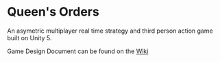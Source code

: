 Queen's Orders
========
An asymetric multiplayer real time strategy and third person action game built on Unity 5.

Game Design Document can be found on the [Wiki](https://github.com/FellowshipOfTheGame/Queens-Orders/wiki)
